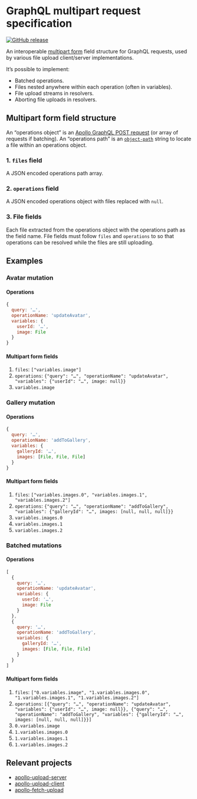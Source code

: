 # GraphQL multipart request specification

[![GitHub release](https://img.shields.io/github/release/qubyte/graphql-multipart-request-spec.svg)](https://github.com/jaydenseric/graphql-multipart-request-spec/releases)

An interoperable [multipart form](https://tools.ietf.org/html/rfc7578) field structure for GraphQL requests, used by various file upload client/server implementations.

It’s possible to implement:

- Batched operations.
- Files nested anywhere within each operation (often in variables).
- File upload streams in resolvers.
- Aborting file uploads in resolvers.

## Multipart form field structure

An “operations object” is an [Apollo GraphQL POST request](http://dev.apollodata.com/tools/graphql-server/requests.html#postRequests) (or array of requests if batching). An “operations path” is an [`object-path`](https://npm.im/object-path) string to locate a file within an operations object.

### 1. `files` field

A JSON encoded operations path array.

### 2. `operations` field

A JSON encoded operations object with files replaced with `null`.

### 3. File fields

Each file extracted from the operations object with the operations path as the field name. File fields must follow `files` and `operations` to so that operations can be resolved while the files are still uploading.

## Examples

### Avatar mutation

#### Operations

```js
{
  query: '…',
  operationName: 'updateAvatar',
  variables: {
    userId: '…',
    image: File
  }
}
```

#### Multipart form fields

1. `files`: `["variables.image"]`
2. `operations`: `{"query": "…", "operationName": "updateAvatar", "variables": {"userId": "…", image: null}}`
3. `variables.image`

### Gallery mutation

#### Operations

```js
{
  query: '…',
  operationName: 'addToGallery',
  variables: {
    galleryId: '…',
    images: [File, File, File]
  }
}
```

#### Multipart form fields

1. `files`: `["variables.images.0", "variables.images.1", "variables.images.2"]`
2. `operations`: `{"query": "…", "operationName": "addToGallery", "variables": {"galleryId": "…", images: [null, null, null]}}`
3. `variables.images.0`
4. `variables.images.1`
5. `variables.images.2`

### Batched mutations

#### Operations

```js
[
  {
    query: '…',
    operationName: 'updateAvatar',
    variables: {
      userId: '…',
      image: File
    }
  },
  {
    query: '…',
    operationName: 'addToGallery',
    variables: {
      galleryId: '…',
      images: [File, File, File]
    }
  }
]
```

#### Multipart form fields

1. `files`: `["0.variables.image", "1.variables.images.0", "1.variables.images.1", "1.variables.images.2"]`
2. `operations`: `[{"query": "…", "operationName": "updateAvatar", "variables": {"userId": "…", image: null}}, {"query": "…", "operationName": "addToGallery", "variables": {"galleryId": "…", images: [null, null, null]}}]`
1. `0.variables.image`
2. `1.variables.images.0`
3. `1.variables.images.1`
4. `1.variables.images.2`

## Relevant projects

- [apollo-upload-server](https://npm.im/apollo-upload-server)
- [apollo-upload-client](https://npm.im/apollo-upload-client)
- [apollo-fetch-upload](https://npm.im/apollo-fetch-upload)
